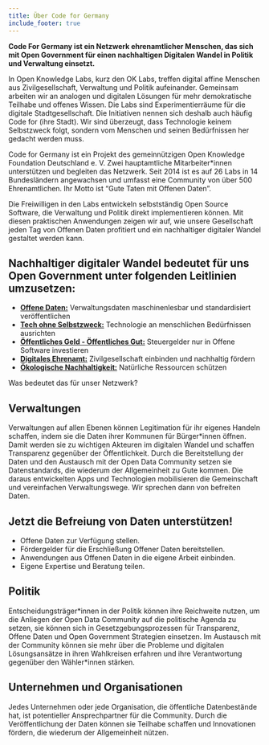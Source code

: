 ```yaml
---
title: Über Code for Germany
include_footer: true
---
```


**Code For Germany ist ein Netzwerk ehrenamtlicher Menschen, das sich mit Open Government für einen nachhaltigen Digitalen Wandel in Politik und Verwaltung einsetzt.**

In Open Knowledge Labs, kurz den OK Labs, treffen digital affine Menschen aus Zivilgesellschaft, Verwaltung und Politik aufeinander. Gemeinsam arbeiten wir an analogen und digitalen Lösungen für mehr demokratische Teilhabe und offenes Wissen. Die Labs sind Experimentierräume für die digitale Stadtgesellschaft. Die Initiativen nennen sich deshalb auch häufig Code for (ihre Stadt). Wir sind überzeugt, dass Technologie keinem Selbstzweck folgt, sondern vom Menschen und seinen Bedürfnissen her gedacht werden muss.

Code for Germany ist ein Projekt des gemeinnützigen Open Knowledge Foundation Deutschland e. V. Zwei hauptamtliche Mitarbeiter\*innen unterstützen und begleiten das Netzwerk. Seit 2014 ist es auf 26 Labs in 14 Bundesländern angewachsen und umfasst eine Community von über 500 Ehrenamtlichen. Ihr Motto ist “Gute Taten mit Offenen Daten”.

Die Freiwilligen in den Labs entwickeln selbstständig Open Source Software, die Verwaltung und Politik direkt implementieren können. Mit diesen praktischen Anwendungen zeigen wir auf, wie unsere Gesellschaft jeden Tag von Offenen Daten profitiert und ein nachhaltiger digitaler Wandel gestaltet werden kann.

## Nachhaltiger digitaler Wandel bedeutet für uns Open Government unter folgenden Leitlinien umzusetzen:
* **[Offene Daten:](/themen/offenedaten)** Verwaltungsdaten maschinenlesbar und standardisiert veröffentlichen
* **[Tech ohne Selbstzweck:](/themen/techgesellschaft)** Technologie an menschlichen Bedürfnissen ausrichten
* **[Öffentliches Geld - Öffentliches Gut:](/themen/freiesoftware)** Steuergelder nur in Offene Software investieren
* **[Digitales Ehrenamt:](/themen/digitalesehrenamt)** Zivilgesellschaft einbinden und nachhaltig fördern  
* **[Ökologische Nachhaltigkeit:](/themen/nachhaltigkeit)** Natürliche Ressourcen schützen  

Was bedeutet das für unser Netzwerk?

## Verwaltungen
Verwaltungen auf allen Ebenen können Legitimation für ihr eigenes Handeln schaffen, indem sie die Daten ihrer Kommunen für Bürger\*innen öffnen. Damit werden sie zu wichtigen Akteuren im digitalen Wandel und schaffen Transparenz gegenüber der Öffentlichkeit. Durch die Bereitstellung der Daten und den Austausch mit der Open Data Community setzen sie Datenstandards, die wiederum der Allgemeinheit zu Gute kommen. Die daraus entwickelten Apps und Technologien mobilisieren die Gemeinschaft und vereinfachen Verwaltungswege. Wir sprechen dann von befreiten Daten.

## Jetzt die Befreiung von Daten unterstützen!
* Offene Daten zur Verfügung stellen.
* Fördergelder für die Erschließung Offener Daten bereitstellen.
* Anwendungen aus Offenen Daten in die eigene Arbeit einbinden.
* Eigene Expertise und Beratung teilen.

## Politik
Entscheidungsträger\*innen in der Politik können ihre Reichweite nutzen, um die Anliegen der Open Data Community auf die politische Agenda zu setzen, sie können sich in Gesetzgebungsprozessen für Transparenz, Offene Daten und Open Government Strategien einsetzen. Im Austausch mit der Community können sie mehr über die Probleme und digitalen Lösungsansätze in ihren Wahlkreisen erfahren und ihre Verantwortung gegenüber den Wähler\*innen stärken.

## Unternehmen und Organisationen
Jedes Unternehmen oder jede Organisation, die öffentliche Datenbestände hat, ist potentieller Ansprechpartner für die Community. Durch die Veröffentlichung der Daten können sie Teilhabe schaffen und Innovationen fördern, die wiederum der Allgemeinheit nützen.
